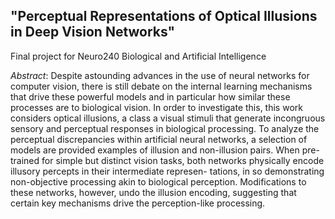 ## "Perceptual Representations of Optical Illusions in Deep Vision Networks"

Final project for Neuro240 Biological and Artificial Intelligence

*Abstract*:
Despite astounding advances in the use of neural networks for computer vision, there is still debate on
the internal learning mechanisms that drive these powerful models and in particular how similar these
processes are to biological vision. In order to investigate this, this work considers optical illusions,
a class a visual stimuli that generate incongruous sensory and perceptual responses in biological
processing. To analyze the perceptual discrepancies within artificial neural networks, a selection of
models are provided examples of illusion and non-illusion pairs. When pre-trained for simple but
distinct vision tasks, both networks physically encode illusory percepts in their intermediate represen-
tations, in so demonstrating non-objective processing akin to biological perception. Modifications to
these networks, however, undo the illusion encoding, suggesting that certain key mechanisms drive
the perception-like processing.
